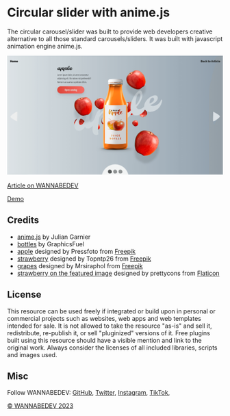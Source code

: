 # Circular slider with anime.js

The circular carousel/slider was built to provide web developers creative alternative to all those standard carousels/sliders. It was built with javascript animation engine anime.js.

![Circular slider with anime.js](/assets/img/circular-slider-with-anime-js.png)

[Article on WANNABEDEV](https://wannabedev.io/tutorials/circular-slider-with-anime-js)

[Demo](https://wannabedev.io/_posts/circular-slider-with-anime-js/demo/index.html)

## Credits
- [anime.js](http://animejs.com/) by Julian Garnier
- [bottles](https://www.graphicsfuel.com/2016/06/juice-bottle-mockup/) by GraphicsFuel
- [apple](https://www.freepik.com/free-photo/healthy-apple-for-students_865188.htm) designed by Pressfoto from [Freepik](https://www.freepik.com/)
- [strawberry](https://www.freepik.com/free-photo/fresh-strawberry_1129848.htm) designed by Topntp26 from [Freepik](https://www.freepik.com/)
- [grapes](https://www.freepik.com/free-photo/background-autumn-grape-green-food_1089860.htm) designed by Mrsiraphol from [Freepik](https://www.freepik.com/)
- [strawberry on the featured image](https://www.flaticon.com/free-icon/strawberry_1193918) designed by prettycons from [Flaticon](https://www.flaticon.com/)

## License
This resource can be used freely if integrated or build upon in personal or commercial projects such as websites, web apps and web templates intended for sale. It is not allowed to take the resource "as-is" and sell it, redistribute, re-publish it, or sell "pluginized" versions of it. Free plugins built using this resource should have a visible mention and link to the original work. Always consider the licenses of all included libraries, scripts and images used.

## Misc

Follow WANNABEDEV: [GitHub](https://github.com/wannabedevio), [Twitter](https://twitter.com/wannabedev_io), [Instagram](https://www.instagram.com/wannabedev.io/), [TikTok](https://www.tiktok.com/@wannabedev.io), 

[© WANNABEDEV 2023](https://wannabedev.io)